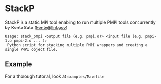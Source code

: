 StackP
===========================
StackP is a static MPI tool enabling to run multiple PMPI tools concurrently
by Kento Sato (kento@llnl.gov)

    Usage: stack_pmpi <output file (e.g. pmpi.o)> <input file (e.g. pmpi-1.o pmpi-2.o ... )>
     Python script for stacking multiple PMPI wrappers and creating a single PMPI object file.


Example
-----------------------------
For a thorough tutorial, look at `examples/Makefile`


